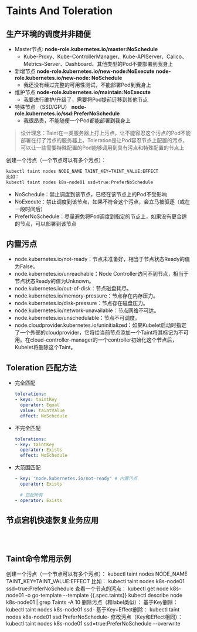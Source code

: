 #  Taints And Toleration

 

## 生产环境的调度并非随便

- Master节点:  **node-role.kubernetes.io/master:NoSchedule**
  - Kube-Proxy、Kube-ControllerManager、Kube-APIServer、Calico、Metrics-Server、Dashboard、其他类型的Pod不要部署到我身上
- 新增节点 **node-role.kubernetes.io/new-node:NoExecute**   **node-role.kubernetes.io/new-node: NoSchedule**
  - 我还没有经过完整的可用性测试，不能部署Pod到我身上
- 维护节点 **node-role.kubernetes.io/maintain:NoExecute**
  - 我要进行维护/升级了，需要将Pod提前迁移到其他节点
- 特殊节点 （SSD/GPU） **node-role.kubernetes.io/ssd:PreferNoSchedule**
  - 我很昂贵，不能随便一个Pod都能部署到我身上

> 设计理念：Taint在一类服务器上打上污点，让不能容忍这个污点的Pod不能部署在打了污点的服务器上。Toleration是让Pod容忍节点上配置的污点，可以让一些需要特殊配置的Pod能够调用到具有污点和特殊配置的节点上

创建一个污点（一个节点可以有多个污点）：

```bash
kubectl taint nodes NODE_NAME TAINT_KEY=TAINT_VALUE:EFFECT
比如：
kubectl taint nodes k8s-node01 ssd=true:PreferNoSchedule
```

- NoSchedule：禁止调度到该节点，已经在该节点上的Pod不受影响
- NoExecute：禁止调度到该节点，如果不符合这个污点，会立马被驱逐（或在一段时间后）
- PreferNoSchedule：尽量避免将Pod调度到指定的节点上，如果没有更合适的节点，可以部署到该节点



## 内置污点

- node.kubernetes.io/not-ready：节点未准备好，相当于节点状态Ready的值为False。
- node.kubernetes.io/unreachable：Node Controller访问不到节点，相当于节点状态Ready的值为Unknown。
- node.kubernetes.io/out-of-disk：节点磁盘耗尽。
- node.kubernetes.io/memory-pressure：节点存在内存压力。
- node.kubernetes.io/disk-pressure：节点存在磁盘压力。
- node.kubernetes.io/network-unavailable：节点网络不可达。
- node.kubernetes.io/unschedulable：节点不可调度。
- node.cloudprovider.kubernetes.io/uninitialized：如果Kubelet启动时指定了一个外部的cloudprovider，它将给当前节点添加一个Taint将其标记为不可用。在cloud-controller-manager的一个controller初始化这个节点后，Kubelet将删除这个Taint。

## Toleration 匹配方法

- 完全匹配

  ```yaml
  tolerations: 
  - keys: taintKey
    operator: Equal
    value: taintValue
    effect: NoSchedule
  ```

- 不完全匹配

  ```yaml
  tolerations:
  - key: taintKey
    operator: Exists
    effect: NoSchedule
  ```

  

- 大范围匹配

  ```yaml
  - key: "node.kubernetes.io/not-ready" # 内置污点
    operator: Exists
    
    # 匹配所有
  - operator: Exists
  ```

  



## 节点宕机快速恢复业务应用

```yaml




```



## Taint命令常用示例

创建一个污点（一个节点可以有多个污点）：
	kubectl taint nodes NODE_NAME TAINT_KEY=TAINT_VALUE:EFFECT
比如：
	kubectl taint nodes k8s-node01 ssd=true:PreferNoSchedule
查看一个节点的污点：
	kubectl get node k8s-node01 -o go-template --template {{.spec.taints}}
	kubectl describe node k8s-node01 | grep Taints -A 10
删除污点（和label类似）：
	基于Key删除： kubectl taint nodes k8s-node01 ssd-
	基于Key+Effect删除： kubectl taint nodes k8s-node01 ssd:PreferNoSchedule-
修改污点（Key和Effect相同）：
	kubectl taint nodes k8s-node01 ssd=true:PreferNoSchedule --overwrite
